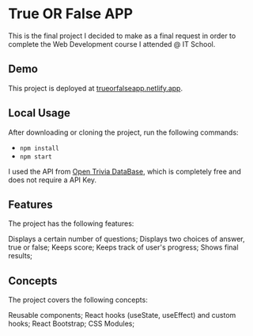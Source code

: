 # True OR False APP

This is the final project I decided to make as a final request in order to complete the Web Development course I attended @ IT School.

## Demo

This project is deployed at [trueorfalseapp.netlify.app](https://trueorfalseapp.netlify.app/).

## Local Usage

After downloading or cloning the project, run the following commands:

- `npm install`
- `npm start`

I used the API from [Open Trivia DataBase](https://opentdb.com/api_config.php), which is completely free and does not require a API Key.

## Features

The project has the following features:

Displays a certain number of questions;
Displays two choices of answer, true or false;
Keeps score;
Keeps track of user's progress;
Shows final results;

## Concepts

The project covers the following concepts:

Reusable components;
React hooks (useState, useEffect) and custom hooks;
React Bootstrap;
CSS Modules;
